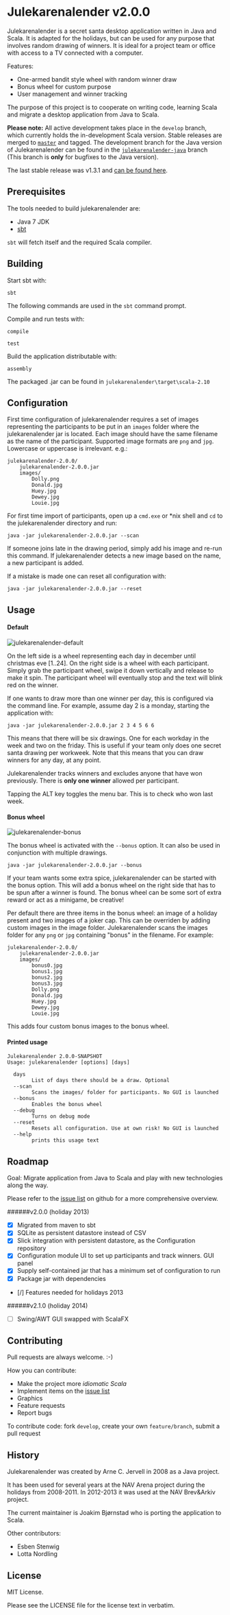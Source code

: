 Julekarenalender v2.0.0
=======================

Julekarenalender is a secret santa desktop application written in Java and Scala. It is adapted for the holidays, but can be used for any purpose that involves random drawing of winners. It is ideal for a project team or office with access to a TV connected with a computer.

Features:

* One-armed bandit style wheel with random winner draw
* Bonus wheel for custom purpose
* User management and winner tracking

The purpose of this project is to cooperate on writing code, learning Scala and migrate a desktop application from Java to Scala.

**Please note:** All active development takes place in the `develop` branch, which currently holds the in-development Scala version.
Stable releases are merged to [`master`](https://github.com/joakibj/julekarenalender/tree/master) and tagged. The development branch for the Java version of Julekarenalender can be found in the [`julekarenalender-java`](https://github.com/joakibj/julekarenalender/tree/julekarenalender-java) branch (This branch is **only** for bugfixes to the Java version).

The last stable release was v1.3.1 and [can be found here](https://github.com/joakibj/julekarenalender/releases/tag/v1.3.1).

Prerequisites
-------------

The tools needed to build julekarenalender are:

* Java 7 JDK
* [sbt](http://www.scala-sbt.org/)

`sbt` will fetch itself and the required Scala compiler.

Building
--------

Start sbt with:

    sbt

The following commands are used in the `sbt` command prompt.

Compile and run tests with:

    compile

    test

Build the application distributable with:

    assembly

The packaged .jar can be found in `julekarenalender\target\scala-2.10`

Configuration
-------------

First time configuration of julekarenalender requires a set of images representing the participants to be put in an `images` folder where the julekarenalender jar is located.
Each image should have the same filename as the name of the participant. Supported image formats are `png` and `jpg`. Lowercase or uppercase is irrelevant. e.g.:

    julekarenalender-2.0.0/
        julekarenalender-2.0.0.jar
        images/
            Dolly.png
            Donald.jpg
            Huey.jpg
            Dewey.jpg
            Louie.jpg

For first time import of participants, open up a `cmd.exe` or *nix shell and `cd` to the julekarenalender directory and run:

    java -jar julekarenalender-2.0.0.jar --scan

If someone joins late in the drawing period, simply add his image and re-run this command. If julekarenalender detects a new image based on the name, a new participant is added.

If a mistake is made one can reset all configuration with:

    java -jar julekarenalender-2.0.0.jar --reset

Usage
-----

#### Default

![julekarenalender-default](http://joakibj.github.io/julekarenalender/images/julekarenalender-default.PNG)

On the left side is a wheel representing each day in december until christmas eve [1..24]. On the right side is a wheel with each participant.
Simply grab the participant wheel, swipe it down vertically and release to make it spin. The participant wheel will eventually stop and the text will blink red on the winner.

If one wants to draw more than one winner per day, this is configured via the command line. For example, assume day 2 is a monday, starting the application with:

    java -jar julekarenalender-2.0.0.jar 2 3 4 5 6 6

This means that there will be six drawings. One for each workday in the week and two on the friday. This is useful if your team only does one secret santa drawing per workweek.
Note that this means that you can draw winners for any day, at any point.

Julekarenalender tracks winners and excludes anyone that have won previously. There is **only one winner** allowed per participant.

Tapping the ALT key toggles the menu bar. This is to check who won last week.

#### Bonus wheel

![julekarenalender-bonus](http://joakibj.github.io/julekarenalender/images/julekarenalender-bonus.PNG)

The bonus wheel is activated with the `--bonus` option. It can also be used in conjunction with multiple drawings.

    java -jar julekarenalender-2.0.0.jar --bonus

If your team wants some extra spice, julekarenalender can be started with the bonus option. This will add a bonus wheel on the right side that has to be spun after a winner is found.
The bonus wheel can be some sort of extra reward or act as a minigame, be creative!

Per default there are three items in the bonus wheel: an image of a holiday present and two images of a joker cap. This can be overriden by adding custom images in the image folder.
Julekarenalender scans the images folder for any `png` or `jpg` containing "bonus" in the filename. For example:

    julekarenalender-2.0.0/
        julekarenalender-2.0.0.jar
        images/
            bonus0.jpg
            bonus1.jpg
            bonus2.jpg
            bonus3.jpg
            Dolly.png
            Donald.jpg
            Huey.jpg
            Dewey.jpg
            Louie.jpg

This adds four custom bonus images to the bonus wheel.

#### Printed usage

```
Julekarenalender 2.0.0-SNAPSHOT
Usage: julekarenalender [options] [days]

  days
        List of days there should be a draw. Optional
  --scan
        Scans the images/ folder for participants. No GUI is launched
  --bonus
        Enables the bonus wheel
  --debug
        Turns on debug mode
  --reset
        Resets all configuration. Use at own risk! No GUI is launched
  --help
        prints this usage text
```

Roadmap
-------

Goal: Migrate application from Java to Scala and play with new technologies along the way.

Please refer to the [issue list](https://github.com/joakibj/julekarenalender/issues?state=open) on github for a more comprehensive overview.

######v2.0.0 (holiday 2013)

- [X] Migrated from maven to sbt
- [X] SQLite as persistent datastore instead of CSV
- [X] Slick integration with persistent datastore, as the Configuration repository
- [X] Configuration module UI to set up participants and track winners. GUI panel
- [X] Supply self-contained jar that has a minimum set of configuration to run
- [X] Package jar with dependencies
- [/] Features needed for holidays 2013

######v2.1.0 (holiday 2014)

- [ ] Swing/AWT GUI swapped with ScalaFX

Contributing
------------

Pull requests are always welcome. :-)

How you can contribute:

* Make the project more *idiomatic Scala*
* Implement items on the [issue list](https://github.com/joakibj/julekarenalender/issues?state=open)
* Graphics
* Feature requests
* Report bugs

To contribute code: fork `develop`, create your own `feature/branch`, submit a pull request

History
-------

Julekarenalender was created by Arne C. Jervell in 2008 as a Java project.

It has been used for several years at the NAV Arena project during the holidays from 2008-2011. In 2012-2013 it was used at the NAV Brev&Arkiv project.

The current maintainer is Joakim Bjørnstad who is porting the application to Scala.

Other contributors:

* Esben Stenwig
* Lotta Nordling

License
-------

MIT License.

Please see the LICENSE file for the license text in verbatim.
